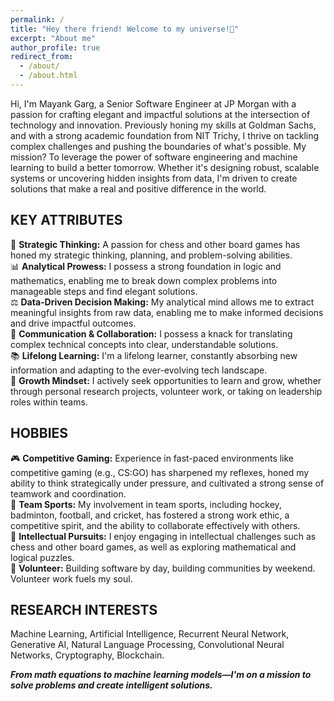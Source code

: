 ```yaml
---
permalink: /
title: "Hey there friend! Welcome to my universe!🚀"
excerpt: "About me"
author_profile: true
redirect_from: 
  - /about/
  - /about.html
---
```


Hi, I'm Mayank Garg, a Senior Software Engineer at JP Morgan with a passion for crafting elegant and impactful solutions at the intersection of technology and innovation. Previously honing my skills at Goldman Sachs, and with a strong academic foundation from NIT Trichy, I thrive on tackling complex challenges and pushing the boundaries of what's possible. My mission? To leverage the power of software engineering and machine learning to build a better tomorrow. Whether it's designing robust, scalable systems or uncovering hidden insights from data, I'm driven to create solutions that make a real and positive difference in the world.


KEY ATTRIBUTES
---------
🤔     **Strategic Thinking:** A passion for chess and other board games has honed my strategic thinking, planning, and problem-solving abilities. <br>
📊  **Analytical Prowess:** I possess a strong foundation in logic and mathematics, enabling me to break down complex problems into manageable steps and find elegant solutions. <br>
⚖️  **Data-Driven Decision Making:** My analytical mind allows me to extract meaningful insights from raw data, enabling me to make informed decisions and drive impactful outcomes. <br>
🤝  **Communication & Collaboration:** I possess a knack for translating complex technical concepts into clear, understandable solutions. <br>
📚     **Lifelong Learning:** I'm a lifelong learner, constantly absorbing new information and adapting to the ever-evolving tech landscape. <br>
🚀   **Growth Mindset:** I actively seek opportunities to learn and grow, whether through personal research projects, volunteer work, or taking on leadership roles within teams. <br>


HOBBIES
----------
🎮    **Competitive Gaming:** Experience in fast-paced environments like competitive gaming (e.g., CS:GO) has sharpened my reflexes, honed my ability to think strategically under pressure, and cultivated a strong sense of teamwork and coordination. <br>
🏑    **Team Sports:** My involvement in team sports, including hockey, badminton, football, and cricket, has fostered a strong work ethic, a competitive spirit, and the ability to collaborate effectively with others. <br>
🧩 **Intellectual Pursuits:** I enjoy engaging in intellectual challenges such as chess and other board games, as well as exploring mathematical and logical puzzles. <br>
🤝    **Volunteer:** Building software by day, building communities by weekend. Volunteer work fuels my soul. <br>


RESEARCH INTERESTS
--------
Machine Learning, Artificial Intelligence, Recurrent Neural Network, Generative AI, Natural Language Processing, Convolutional Neural Networks, Cryptography, Blockchain.


***From math equations to machine learning models—I'm on a mission to solve problems and create intelligent solutions.***
